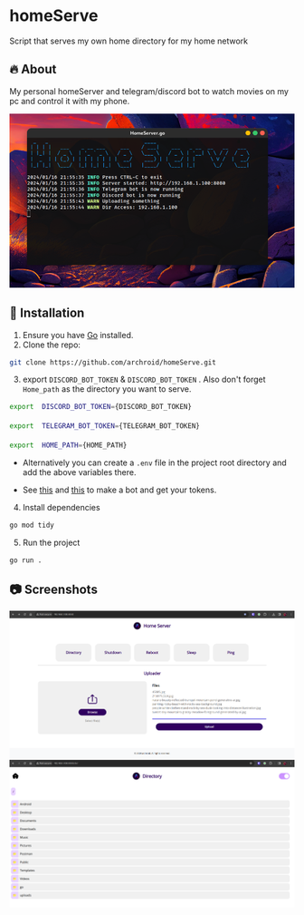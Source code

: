 # homeServe
Script that serves my own home directory for my home network

## 🔥 About

My personal homeServer and telegram/discord bot to watch movies on my pc and control it with my phone.

![](./screenshots/screenshot2.png)


## 🔨 Installation


1. Ensure you have [Go](https://go.dev/dl/) installed.
2. Clone the repo:
 ```sh
git clone https://github.com/archroid/homeServe.git
```

3. export `DISCORD_BOT_TOKEN` & `DISCORD_BOT_TOKEN` .
Also don't forget `Home_path` as the directory you want to serve.

```sh
export  DISCORD_BOT_TOKEN={DISCORD_BOT_TOKEN}

export  TELEGRAM_BOT_TOKEN={TELEGRAM_BOT_TOKEN}

export  HOME_PATH={HOME_PATH}
```

* Alternatively you can create a `.env` file in the project root directory and add the above variables there.

* See [this](https://www.writebots.com/discord-bot-token/) and [this](https://core.telegram.org/bots/tutorial#obtain-your-bot-token) to make a bot and get your tokens.


4. Install dependencies
```sh
go mod tidy
```

5. Run the project
```sh
go run .
```


## 📷 Screenshots
![](./screenshots/screenshot1.png)
![](./screenshots/screenshot3.png)

